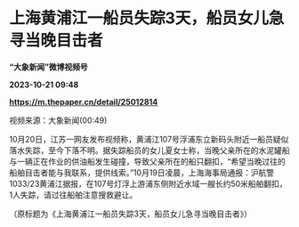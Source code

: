 # 上海黄浦江一船员失踪3天，船员女儿急寻当晚目击者
**“大象新闻”微博视频号**

**2023-10-21 09:48**

**https://m.thepaper.cn/detail/25012814**

视频来源：大象新闻(00:49)

10月20日，江苏一网友发布视频称，黄浦江107号浮浦东立新码头附近一船员疑似落水失踪，至今下落不明。据失踪船员的女儿夏女士称，当晚父亲所在的水泥罐船与一辆正在作业的供油船发生碰撞，导致父亲所在的船只翻扣，“希望当晚过往的船舶目击者能与我联系，提供线索。”10月19日凌晨，上海海事局通报：沪航警1033/23黄浦江据报，在107号灯浮上游浦东侧附近水域一艘长约50米船舶翻扣，1人失踪，请过往船舶注意搜救避让。

（原标题为《上海黄浦江一船员失踪3天，船员女儿急寻当晚目击者》）